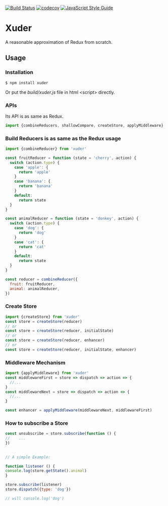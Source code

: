 [![Build Status](https://travis-ci.org/chenzhihao/Xuder.svg?branch=master)](https://travis-ci.org/chenzhihao/Xuder)
[![codecov](https://codecov.io/gh/chenzhihao/Xuder/branch/master/graph/badge.svg)](https://codecov.io/gh/chenzhihao/Xuder)
[![JavaScript Style Guide](https://img.shields.io/badge/code_style-standard-brightgreen.svg)](https://standardjs.com)

# Xuder
A reasonable approximation of Redux from scratch.

## Usage

### Installation
```
$ npm install xuder
```
Or put the <i>build/xuder.js</i> file in html \<script> directly.


### APIs
Its API is as same as Redux.
```javascript
import {combineReducers, shallowCompare, createStore, applyMiddleware} from 'xuder'
```

### Build Reducers is as same as the Redux usage
```javascript
import {combineReducer} from 'xuder'

const fruitReducer = function (state = 'cherry', action) {
  switch (action.type) {
    case 'apple': {
      return 'apple'
    }
    case 'banana': {
      return 'banana'
    }
    default:
      return state
  }
}

const animalReducer = function (state = 'donkey', action) {
  switch (action.type) {
    case 'dog': {
      return 'dog'
    }
    case 'cat': {
      return 'cat'
    }
    default:
      return state
  }
}

const reducer = combineReducer({
  fruit: fruitReducer,
  animal: animalReducer,
})
```

### Create Store
```javascript
import {createStore} from 'xuder'
const store = createStore(reducer)
// or
const store = createStore(reducer, initialState)
// or
const store = createStore(reducer, enhancer)
// or
const store = createStore(reducer, initialState, enhancer)

```

### Middleware Mechanism
```javascript
import {applyMiddleware} from 'xuder'
const middlewareFirst = store => dispatch => action => {
  //...
}
const middlewareNext = store => dispatch => action => {
  //...
}

const enhancer = applyMiddleware(middlewareNext, middlewareFirst)
```


### How to subscribe a Store

```javascript
const unsubscribe = store.subscribe(function () {
//    ...
})
  
  
// A simple Example:

function listener () {
console.log(store.getState().animal)
}

store.subscribe(listener)
store.dispatch({type: 'dog'})

// will console.log('dog')
```
